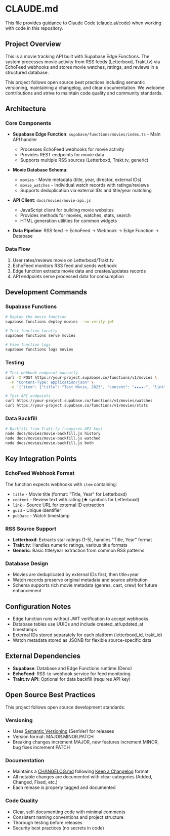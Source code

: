 # CLAUDE.md

This file provides guidance to Claude Code (claude.ai/code) when working with code in this repository.

## Project Overview

This is a movie tracking API built with Supabase Edge Functions. The system processes movie activity from RSS feeds (Letterboxd, Trakt.tv) via EchoFeed webhooks and stores movie watches, ratings, and reviews in a structured database.

This project follows open source best practices including semantic versioning, maintaining a changelog, and clear documentation. We welcome contributions and strive to maintain code quality and community standards.

## Architecture

### Core Components

- **Supabase Edge Function**: `supabase/functions/movies/index.ts` - Main API handler
  - Processes EchoFeed webhooks for movie activity
  - Provides REST endpoints for movie data
  - Supports multiple RSS sources (Letterboxd, Trakt.tv, generic)

- **Movie Database Schema**: 
  - `movies` - Movie metadata (title, year, director, external IDs)
  - `movie_watches` - Individual watch records with ratings/reviews
  - Supports deduplication via external IDs and title/year matching

- **API Client**: `docs/movies/movie-api.js`
  - JavaScript client for building movie websites
  - Provides methods for movies, watches, stats, search
  - HTML generation utilities for common widgets

- **Data Pipeline**: RSS feed → EchoFeed → Webhook → Edge Function → Database

### Data Flow

1. User rates/reviews movie on Letterboxd/Trakt.tv
2. EchoFeed monitors RSS feed and sends webhook
3. Edge function extracts movie data and creates/updates records
4. API endpoints serve processed data for consumption

## Development Commands

### Supabase Functions

```bash
# Deploy the movie function
supabase functions deploy movies --no-verify-jwt

# Test function locally 
supabase functions serve movies

# View function logs
supabase functions logs movies
```

### Testing

```bash
# Test webhook endpoint manually
curl -X POST https://your-project.supabase.co/functions/v1/movies \
  -H "Content-Type: application/json" \
  -d '{"item": {"title": "Test Movie, 2023", "content": "★★★★☆", "link": "test"}}'

# Test API endpoints
curl https://your-project.supabase.co/functions/v1/movies/watches
curl https://your-project.supabase.co/functions/v1/movies/stats
```

### Data Backfill

```bash
# Backfill from Trakt.tv (requires API key)
node docs/movies/movie-backfill.js history
node docs/movies/movie-backfill.js watched
node docs/movies/movie-backfill.js both
```

## Key Integration Points

### EchoFeed Webhook Format
The function expects webhooks with `item` containing:
- `title` - Movie title (format: "Title, Year" for Letterboxd)
- `content` - Review text with rating (★ symbols for Letterboxd)
- `link` - Source URL for external ID extraction
- `guid` - Unique identifier
- `pubDate` - Watch timestamp

### RSS Source Support
- **Letterboxd**: Extracts star ratings (1-5), handles "Title, Year" format
- **Trakt.tv**: Handles numeric ratings, various title formats  
- **Generic**: Basic title/year extraction from common RSS patterns

### Database Design
- Movies are deduplicated by external IDs first, then title+year
- Watch records preserve original metadata and source attribution
- Schema supports rich movie metadata (genres, cast, crew) for future enhancement

## Configuration Notes

- Edge function runs without JWT verification to accept webhooks
- Database tables use UUIDs and include created_at/updated_at timestamps
- External IDs stored separately for each platform (letterboxd_id, trakt_id)
- Watch metadata stored as JSONB for flexible source-specific data

## External Dependencies

- **Supabase**: Database and Edge Functions runtime (Deno)
- **EchoFeed**: RSS-to-webhook service for feed monitoring
- **Trakt.tv API**: Optional for data backfill (requires API key)

## Open Source Best Practices

This project follows open source development standards:

### Versioning
- Uses [Semantic Versioning](https://semver.org/) (SemVer) for releases
- Version format: MAJOR.MINOR.PATCH
- Breaking changes increment MAJOR, new features increment MINOR, bug fixes increment PATCH

### Documentation
- Maintains a [CHANGELOG.md](./CHANGELOG.md) following [Keep a Changelog](https://keepachangelog.com/) format
- All notable changes are documented with clear categories (Added, Changed, Fixed, etc.)
- Each release is properly tagged and documented

### Code Quality
- Clear, self-documenting code with minimal comments
- Consistent naming conventions and project structure
- Thorough testing before releases
- Security best practices (no secrets in code)